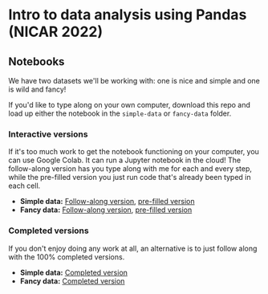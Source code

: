 # Intro to data analysis using Pandas (NICAR 2022)

## Notebooks

We have two datasets we'll be working with: one is nice and simple and one is wild and fancy!

If you'd like to type along on your own computer, download this repo and load up either the notebook in the `simple-data` or `fancy-data` folder.

### Interactive versions

If it's too much work to get the notebook functioning on your computer, you can use Google Colab. It can run a Jupyter notebook in the cloud! The follow-along version has you type along with me for each and every step, while the pre-filled version you just run code that's already been typed in each cell.

* **Simple data:** [Follow-along version](https://colab.research.google.com/github/jsoma/NICAR22-pandas/blob/master/interactive/Introduction%20to%20pandas%20%28simple%20data%29.ipynb), [pre-filled version](https://colab.research.google.com/github/jsoma/NICAR22-pandas/blob/master/interactive/Introduction%20to%20pandas%20%28simple%20data%2C%20pre-filled%29.ipynb)
* **Fancy data:** [Follow-along version](https://colab.research.google.com/github/jsoma/NICAR22-pandas/blob/master/interactive/Introduction%20to%20pandas%20%28fancy%20data%29.ipynb), [pre-filled version](https://colab.research.google.com/github/jsoma/NICAR22-pandas/blob/master/interactive/Introduction%20to%20pandas%20%28fancy%20data%2C%20pre-filled%29.ipynb)

### Completed versions

If you don't enjoy doing any work at all, an alternative is to just follow along with the 100% completed versions.

* **Simple data:** [Completed version](completed/simple-data/Introduction%20to%20pandas%20(simple%20data).ipynb)
* **Fancy data:** [Completed version](/completed/fancy-data/Introduction%20to%20pandas%20(fancy%20data).ipynb)
